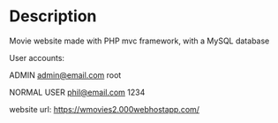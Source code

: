 # Description
Movie website made with PHP mvc framework, with a MySQL database

User accounts:

ADMIN
admin@email.com
root
 
NORMAL USER
phil@email.com
1234

website url: https://wmovies2.000webhostapp.com/
